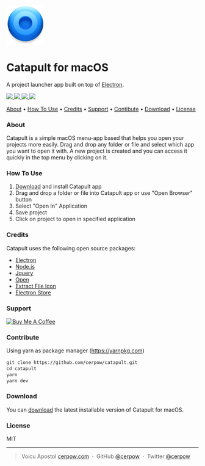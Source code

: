  <img src="app/assets/_data/Icon.png" alt="Catapult" width="100">

# Catapult for macOS
A project launcher app built on top of <a href="http://electron.atom.io" target="_blank">Electron</a>.

<p>
<a href="https://github.com/cerpow/catapult/releases">
  <img src="https://img.shields.io/badge/Download-Catapult-blue">
</a>
<a href="https://github.com/cerpow/catapult/releases">
	<img src="https://img.shields.io/github/package-json/v/cerpow/catapult?color=orange">
</a>
<a href="https://github.com/cerpow/catapult/releases">
	<img src="https://img.shields.io/github/release-date/cerpow/catapult?color=green">
</a>
<a href="https://github.com/cerpow/catapult/releases">
	<img src="https://img.shields.io/github/stars/cerpow/catapult?style=social">
</a>
</p>




<p>
   <a href="#about">About</a> •
  <a href="#how-to-use">How To Use</a> •
  <a href="#credits">Credits</a> •
  <a href="#support">Support</a> •
  <a href="#contribute">Contibute</a> •
  <a href="#download">Download</a> •
  <a href="#license">License</a>
</p>


### About

Catapult is a simple macOS menu-app based that helps you open your projects more easily. Drag and drop any folder or file and select which app you want to open it with. A new project is created and you can access it quickly in the top menu by clicking on it.



### How To Use

1. [Download](https://github.com/cerpow/catapult/releases) and install Catapult app
2. Drag and drop a folder or file into Catapult app or use "Open Browser" button
3. Select "Open In" Application
4. Save project
5. Click on project to open in specified application



### Credits

Catapult uses the following open source packages:

- [Electron](http://electron.atom.io/)
- [Node.js](https://nodejs.org/)
- [Jquery](https://jquery.com)
- [Open](https://github.com/sindresorhus/open)
- [Extract File Icon](https://github.com/sentialx/extract-file-icon)
- [Electron Store](https://github.com/sindresorhus/electron-store)



### Support

<a href="https://www.buymeacoffee.com/catapult" target="_blank"><img src="https://cdn.buymeacoffee.com/buttons/default-yellow.png" alt="Buy Me A Coffee" height="41" width="174"></a>



### Contribute

Using yarn as package manager (https://yarnpkg.com)

```
git clone https://github.com/cerpow/catapult.git
cd catapult
yarn
yarn dev
```



### Download

You can [download](https://github.com/cerpow/catapult/releases) the latest installable version of Catapult for macOS.



### License

MIT

---

> Voicu Apostol [cerpow.com](https://www.cerpow.com) &nbsp;&middot;&nbsp; GitHub [@cerpow](https://github.com/cerpow) &nbsp;&middot;&nbsp; Twitter [@cerpow](https://twitter.com/cerpow)
